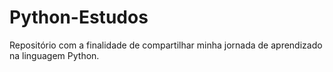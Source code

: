 # Python-Estudos
 Repositório com a finalidade de compartilhar minha jornada de aprendizado na linguagem Python.
